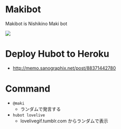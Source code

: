 # Makibot

Makibot is Nishikino Maki bot

![](https://31.media.tumblr.com/4d20232bef50e3204cdacecaaa585755/tumblr_inline_n7pekiSsG31qaxsyz.png)

# Deploy Hubot to Heroku

- <http://memo.sanographix.net/post/88371442780>

# Command

- `@maki`
	- ランダムで発言する
- `hubot lovelive`
	- lovelivegif.tumblr.com からランダムで表示
